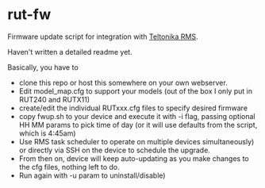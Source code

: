 # rut-fw

Firmware update script for integration with [Teltonika RMS](https://rms.teltonika-networks.com/).

Haven't written a detailed readme yet.

Basically, you have to 

- clone this repo or host this somewhere on your own webserver.
- Edit model_map.cfg to support your models (out of the box I only put in RUT240 and RUTX11)
- create/edit the individual RUTxxx.cfg files to specify desired firmware
- copy fwup.sh to your device and execute it with -i flag, passing optional HH MM params to pick time of day (or it will use defaults from the script, which is 4:45am)
- Use RMS task scheduler to operate on multiple devices simultaneously) or directly via SSH on the device to schedule the upgrade.
- From then on, device will keep auto-updating as you make changes to the cfg files, nothing left to do.
- Run again with -u param to uninstall/disable)
